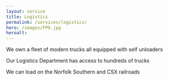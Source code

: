 ```yaml
---
layout: service
title: Logistics
permalink: /services/logistics/
hero: /images/FPO.jpg
heroalt: 
---
```

We own a fleet of modern trucks all equipped with self unloaders

Our Logistics Department has access to hundreds of trucks

We can load on the Norfolk Southern and CSX railroads